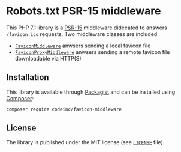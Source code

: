 # Robots.txt PSR-15 middleware 

This PHP 7.1 library is a [PSR-15](https://www.php-fig.org/psr/psr-15/) middleware didecated to answers `/favicon.ico` requests. Two middleware classes are included: 
* [`FaviconMiddleware`](src/FaviconMiddleware.php) anwsers sending a local favicon file
* [`FaviconProxyMiddleware`](src/FaviconProxyMiddleware.php) anwsers sending a remote favicon file downloadable via HTTP(S)


## Installation

This library is available through [Packagist](https://packagist.org/packages/codeinc/favicon-middleware) and can be installed using [Composer](https://getcomposer.org/): 

```bash
composer require codeinc/favicon-middleware
```


## License

The library is published under the MIT license (see [`LICENSE`](LICENSE) file).